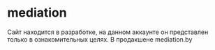 # mediation
Сайт находится в разработке, на данном аккаунте он представлен только в ознакомительных целях.
В продакшене mediation.by
